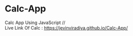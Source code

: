 # Calc-App
Calc App Using JavaScript //  
Live Link Of Calc : https://jevinviradiya.github.io/Calc-App/
